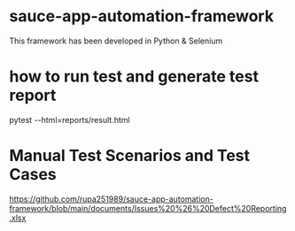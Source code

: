 # sauce-app-automation-framework
This framework has been developed in Python & Selenium

# how to run test and generate test report
pytest --html=reports/result.html

# Manual Test Scenarios and Test Cases
https://github.com/rupa251989/sauce-app-automation-framework/blob/main/documents/Issues%20%26%20Defect%20Reporting.xlsx




